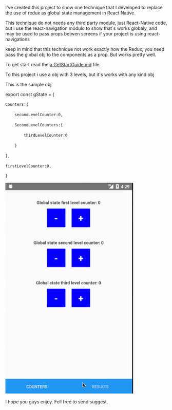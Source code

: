 I've created this project to show one technique that I developed to replace the use of redux as global state management  in React Native.

This technique do not needs any third party module, just React-Native code, but i use the react-navigation módulo to show that`s works globaly, and may be used to pass props betwen screens if your project is using react-navigations 

keep in mind that this technique not work exactly how the Redux, you need pass the global obj to the components as a prop. But works pretty well.

To get start read the  [a GetStartGuide.md](GetStartGuide.md) file.

To this project i use a obj with 3 levels, but it's works with any kind obj

This is the sample obj

export const gState = {

    Counters:{
    
        secondLevelCounter:0,
        
        SecondLevelCounters:{
        
            thirdLevelCounter:0
            
        }
        
    },
    
    firstLevelCounter:0,
}


![](demo.gif)

I hope you guys enjoy.
Fell free to send suggest.
